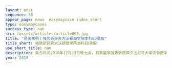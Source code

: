 ```yaml
---
layout: post
sequence: 58
appear_page: news  easymaycase index_short
type: easymaycases
success_type: nan
src: /assets/articles/article066.jpg
title: "易美案例丨强势斩获宾大沃顿商学院本科ED录取"
title_short: 强势斩获宾大沃顿商学院本科ED录取
use_short_title: nan
description: 美东时间2018年12月13日晚七点，易美留学强势斩获宾夕法尼亚大学沃顿商学院2019本科 ED 录取，易美作为美国公信力第一的高端留学品牌迎来了历史性的一刻，对J同学来说更是圆梦名校之路的起点！
year: 2019
---
```


